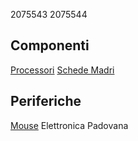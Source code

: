 2075543
2075544
## Componenti
[Processori](componenti/processori.md)
[Schede Madri](componenti/schede_madri.md)
## Periferiche
[Mouse](periferiche/mouse.md)
Elettronica Padovana
